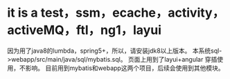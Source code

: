 # it is a test，ssm，ecache，activity，activeMQ，ftl，ng1，layui


因为用了java8的lumbda，spring5+，所以，请安装jdk8以上版本。
本系统sql->webapp/src/main/java/sql/mybatis.sql。
页面上用到了layui+angular 穿插使用，不影响。
目前用到mybatis和webapp这两个项目，后续会使用到其他模块。
